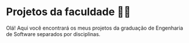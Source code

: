 # Projetos da faculdade :woman_technologist:

Olá! Aqui você encontrará os meus projetos da graduação de Engenharia de Software separados por disciplinas. 
